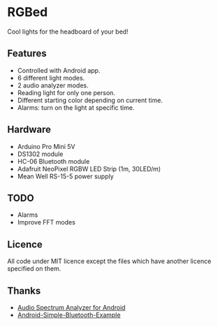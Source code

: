 # RGBed
Cool lights for the headboard of your bed!

## Features
- Controlled with Android app.
- 6 different light modes.
- 2 audio analyzer modes.
- Reading light for only one person.
- Different starting color depending on current time.
- Alarms: turn on the light at specific time.

## Hardware
- Arduino Pro Mini 5V
- DS1302 module
- HC-06 Bluetooth module
- Adafruit NeoPixel RGBW LED Strip (1m, 30LED/m)
- Mean Well RS-15-5 power supply

## TODO
- Alarms
- Improve FFT modes

## Licence
All code under MIT licence except the files which have another licence specified on them.

## Thanks

- [Audio Spectrum Analyzer for Android](https://github.com/bewantbe/audio-analyzer-for-android)
- [Android-Simple-Bluetooth-Example](https://github.com/bauerjj/Android-Simple-Bluetooth-Example)